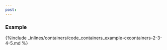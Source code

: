 ```yaml
---
post: 
---
```


### Example



{%include _inlines/containers/code_containers_example-cxcontainers-2-3-4-5.md %}


